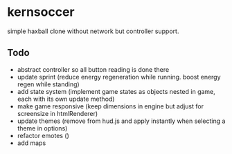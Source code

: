 # kernsoccer
simple haxball clone without network but controller support.

## Todo
- abstract controller so all button reading is done there
- update sprint (reduce energy regeneration while running. boost energy regen while standing)
- add state system (implement game states as objects nested in game, each with its own update method)
- make game responsive (keep dimensions in engine but adjust for screensize in htmlRenderer)
- update themes (remove from hud.js and apply instantly when selecting a theme in options)
- refactor emotes ()
- add maps
